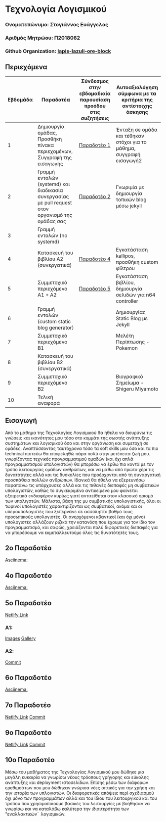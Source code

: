 # **Τεχνολογία Λογισμικού**

### Ονοματεπώνυμο: Στογιάννος Ευάγγελος

### Αριθμός Μητρώου: Π2018062

### Github Organization: [lapis-lazuli-ore-block](https://github.com/lapis-lazuli-ore-block)

## Περιεχόμενα

| Εβδομάδα | Παραδοτέα| Σύνδεσμος στην εβδομαδιαία παρουσίαση προόδου στις συζητήσεις | Αυτοαξιολόγηση σύμφωνα με τα κριτήρια της αντίστοιχης άσκησης |
| --- | --- | --- | --- |
| 1 | Δημιουργία ομάδας, Προσθήκη πίνακα περιεχομένων, Συγγραφή της εισαγωγής | [Παραδοτέο 1](https://github.com/courses-ionio/sw/discussions/1233) | Ένταξη σε ομάδα και τέθηκαν στόχοι για το μάθημα, συγγραφή εισαγωγή2 |
| 2 | Γραμμή εντολών (systemd) και διαδικασία συνεργασίας με pull request στον οργανισμό της ομάδας σας | [Παραδοτέο 2](https://github.com/courses-ionio/sw/discussions/1292) | Γνωριμία με δημιουργία τοπικών blog μέσω jekyll |
| 3 | Γραμμή εντολών (no systemd) | | |
| 4 | Κατασκευή του βιβλίου Α2 (συνεργατικά) | [Παραδοτέο 4](https://github.com/courses-ionio/sw/discussions/1416) | Εγκατάσταση kallipos, προσθήκη custom φίλτρου |
| 5 | Συμμετοχικό περιεχόμενο A1 + A2 | [Παραδοτέο 5](https://github.com/courses-ionio/sw/discussions/1432) | Εγκατάσταση βιβλίου, δημιουργία σελιδών για n64 controller |
| 6 | Γραμμή εντολών (custom static blog generator) | | Δημιουργίας Static Blog με Jekyll |
| 7 | Συμμετοχικό περιεχόμενο B1 |  | Μελέτη Περίπτωσης - Pokemon |
| 8 | Κατασκευή του βιβλίου Β2 (συνεργατικά) | | |
| 9 | Συμμετοχικό περιεχόμενο B2 | | Βιογραφικό Σημείωμα - Shigeru Miyamoto |
| 10 | Τελική αναφορά | | |


## Εισαγωγή
Από το μάθημα της Τεχνολογίας Λογισμικού θα ήθελα να διευρύνω τις γνώσεις και ικανότητες μου τόσο στο κομμάτι της σωστής ανάπτυξης συστημάτων και λογισμικού όσο και στην οργάνωση και συμετοχή σε ομάδες. Αναπτύσσοντας ταυτόχρονα τόσο τα soft skills μου όσο και τα πιο technical πιστεύω θα εποφεληθώ πάρα πολύ στην μετέπειτα ζωή μου. γνωρίζοντας τεχνικές προγραμματιμού ομαδών (και όχι απλά προγραμματισμού υπολογιστών) θα μπορέσω να έρθω πιο κοντά με τον τρόπο λειτουργίας ομάδων ανθρώπων, και να μάθω από πρώτο χέρι τις δυνατότητες αλλά και τις δυσκολίες που προέρχονται από τη συναργατική προσπάθεια πολλών ανθρώπων. Ιδανικά θα ήθελα να εξερευνήσω παραπάνω τις υπάρχουσες αλλά και τις πιθανές διεπαφές μη συμβατικών υπολογιστών, καθώς το συγκεκριμένο αντικείμενο μου φαίνεται εξαιρετικά ενδιαφέρον κυρίως γιατί αντιτείθεται στον κλασσικό ορισμό των υπολιγστών. Μάλιστα, βάση της μυ συμβατικής υπολογιστικής, όλοι οι τωρινοί υπολογιστές χαρακτιρίζονται ως συμβατικοί, ακόμα και οι υπερουπολογιστές που ξεπερνάνε σε ασσύληπτο βαθμό τους προσωπικούς υπολογιστές. Οι ανερχόμενοι κβαντικοί (και όχι μόνο) υπολογιστές αλλάζουν ριζικά την κατανόση που έχουμε για τον ίδιο τον προγραμματισμό, και σαφώς, χρειάζονται πολύ διφορετικές διεπαφές για να μπορέσουμε να εκμεταλλευτούμε όλες τις δυνατότητές τους.

## 2ο Παραδοτέο
[Asciinema:](https://asciinema.org/a/fURtARVIE3L6RN7r5VVTJKFWF)

## 4ο Παραδοτέο
[Asciinema:](https://asciinema.org/a/yRV1oDGzibgNmHYFWhkSZJqcq)

## 5ο Παραδοτέο
[Netlify Link](https://frosty-snyder-edb2b9.netlify.app/)

### A1:
[Images](https://github.com/stovag/images/commit/d1b8eaa62a0f691737ad8e2ab8e82f61945b847e)
[Gallery](https://github.com/stovag/_gallery/commit/79cf20fbbf5582d1332d8277c3d65d425c5fccbf)

### A2:
[Commit](https://github.com/stovag/site/commit/c318b00cfe14b650b2bd97c2d31894eabc38d602)

## 6ο Παραδοτέο
[Asciinema:](https://asciinema.org/a/h9Xo6YIqtKbcLlQuCJrKkuHuu)

## 7ο Παραδοτέο
[Netlify Link](https://frosty-snyder-edb2b9.netlify.app/case-study/pokemon/)
[Commit](https://github.com/pibook/site/commit/d9a5cff84fa3d88f4f08e9ed643ae75c0b409226)

## 9ο Παραδοτέο
[Netlify Link](https://frosty-snyder-edb2b9.netlify.app/biography/shigeru-miyamoto/)
[Commit](https://github.com/pibook/site/commit/c4f53785ed6ce733e7354f07350f40548fc2c816)

## 10ο Παραδοτέο
Μέσω του μαθήματος της Τεχνολογίας Λογισμικού μου δώθηκε μια μεγάλη ευκαιρία να γνωρίσω νέους τρόοπους γρήγορης και εύκολης ανάπτυξης και deployment ιστοσελίδων. Επίσης μέσω των διάφορων ερεθιμσάτων που μου δώθηκαν γνώρισα νέες οπτικές για την χρήση και την ιστορία των υπλογιστών. Οι διαφορετικές απόψεις περί σχεδιασμού όχι μόνο των προγραμμάτων αλλά και του ίδιου του λειτουργικού και του τρόπου που χρησιμοποιούμε βασικές του λειτουργίες με βοήθησαν να γνωρίσω και να καταλάβω καλύτερα την ιδιαιτερότητα των "εναλλακτικών¨ λογισμικών.
